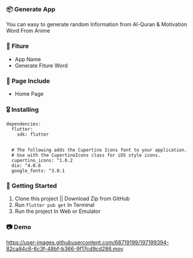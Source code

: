 ### 📦 **Generate App**

You can easy to generate random Information from Al-Quran & Motivation Word From Anime 

### 🎁 **Fiture**
- App Name
- Generate Fiture Word

### 📄 **Page Include**
- Home Page

### 🎖  **Installing**
```
dependencies:
  flutter:
    sdk: flutter


  # The following adds the Cupertino Icons font to your application.
  # Use with the CupertinoIcons class for iOS style icons.
  cupertino_icons: ^1.0.2
  dio: ^4.0.6
  google_fonts: ^3.0.1
```

### 🚀 **Getting Started**
1. Clone this project || Download Zip from GitHub
2. Run `flutter pub get` In Terminal
3. Run the project In Web or Emulator

### 📷 **Demo**


https://user-images.githubusercontent.com/68719199/197199394-82ca84c6-6c3f-48bf-b366-9f17cd9cd286.mov



